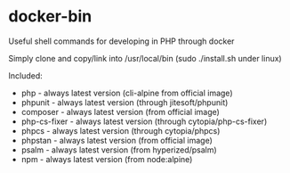 # docker-bin
Useful shell commands for developing in PHP through docker

Simply clone and copy/link into /usr/local/bin (sudo ./install.sh under linux)

Included:
* php - always latest version (cli-alpine from official image)
* phpunit - always latest version (through jitesoft/phpunit)
* composer - always latest version (from official image)
* php-cs-fixer - always latest version (through cytopia/php-cs-fixer)
* phpcs - always latest version (through cytopia/phpcs)
* phpstan - always latest version (from official image)
* psalm - always latest version (from hyperized/psalm)
* npm - always latest version (from node:alpine)

